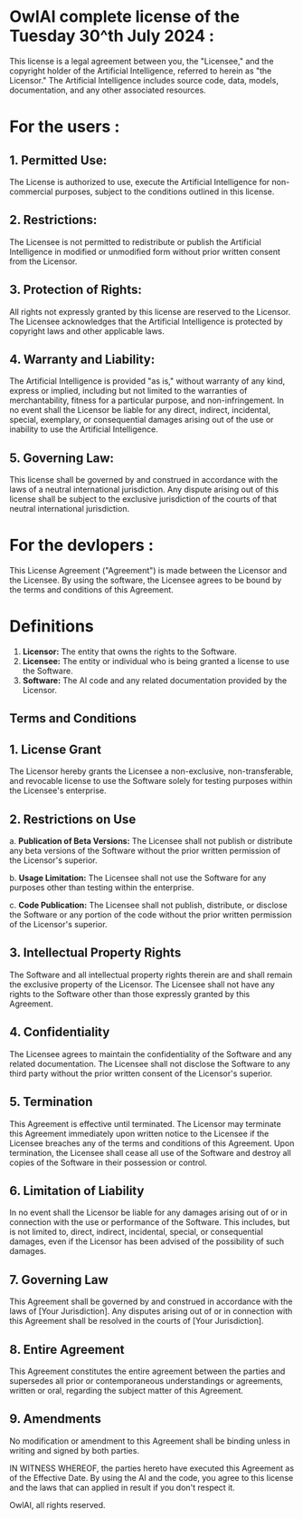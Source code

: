 # OwlAI complete license of the Tuesday 30^th July 2024 :

This license is a legal agreement between you, the "Licensee," and the copyright holder of the Artificial Intelligence, referred to herein as "the Licensor." The Artificial Intelligence includes source code, data, models, documentation, and any other associated resources.




# For the users :

## 1. Permitted Use:
   The License is authorized to use, execute the Artificial Intelligence for non-commercial purposes, subject to the conditions outlined in this license.

## 2. Restrictions:
   The Licensee is not permitted to redistribute or publish the Artificial Intelligence in modified or unmodified form without prior written consent from the Licensor.

## 3. Protection of Rights:
   All rights not expressly granted by this license are reserved to the Licensor. The Licensee acknowledges that the Artificial Intelligence is protected by copyright laws and other applicable laws.

## 4. Warranty and Liability:
   The Artificial Intelligence is provided "as is," without warranty of any kind, express or implied, including but not limited to the warranties of merchantability, fitness for a particular purpose, and non-infringement. In no event shall the Licensor be liable for any direct, indirect, incidental, special, exemplary, or consequential damages arising out of the use or inability to use the Artificial Intelligence.

## 5. Governing Law:
   This license shall be governed by and construed in accordance with the laws of a neutral international jurisdiction. Any dispute arising out of this license shall be subject to the exclusive jurisdiction of the courts of that neutral international jurisdiction.



# For the devlopers : 

This License Agreement ("Agreement") is made between the Licensor and the Licensee. By using the software, the Licensee agrees to be bound by the terms and conditions of this Agreement.

# Definitions
1. **Licensor:** The entity that owns the rights to the Software.
2. **Licensee:** The entity or individual who is being granted a license to use the Software.
3. **Software:** The AI code and any related documentation provided by the Licensor.

## Terms and Conditions

## 1. License Grant
The Licensor hereby grants the Licensee a non-exclusive, non-transferable, and revocable license to use the Software solely for testing purposes within the Licensee's enterprise.

## 2. Restrictions on Use
a. **Publication of Beta Versions:** The Licensee shall not publish or distribute any beta versions of the Software without the prior written permission of the Licensor's superior.

b. **Usage Limitation:** The Licensee shall not use the Software for any purposes other than testing within the enterprise.

c. **Code Publication:** The Licensee shall not publish, distribute, or disclose the Software or any portion of the code without the prior written permission of the Licensor's superior.

## 3. Intellectual Property Rights
The Software and all intellectual property rights therein are and shall remain the exclusive property of the Licensor. The Licensee shall not have any rights to the Software other than those expressly granted by this Agreement.

## 4. Confidentiality
The Licensee agrees to maintain the confidentiality of the Software and any related documentation. The Licensee shall not disclose the Software to any third party without the prior written consent of the Licensor's superior.

## 5. Termination
This Agreement is effective until terminated. The Licensor may terminate this Agreement immediately upon written notice to the Licensee if the Licensee breaches any of the terms and conditions of this Agreement. Upon termination, the Licensee shall cease all use of the Software and destroy all copies of the Software in their possession or control.

## 6. Limitation of Liability
In no event shall the Licensor be liable for any damages arising out of or in connection with the use or performance of the Software. This includes, but is not limited to, direct, indirect, incidental, special, or consequential damages, even if the Licensor has been advised of the possibility of such damages.

## 7. Governing Law
This Agreement shall be governed by and construed in accordance with the laws of [Your Jurisdiction]. Any disputes arising out of or in connection with this Agreement shall be resolved in the courts of [Your Jurisdiction].

## 8. Entire Agreement
This Agreement constitutes the entire agreement between the parties and supersedes all prior or contemporaneous understandings or agreements, written or oral, regarding the subject matter of this Agreement.

## 9. Amendments
No modification or amendment to this Agreement shall be binding unless in writing and signed by both parties.

IN WITNESS WHEREOF, the parties hereto have executed this Agreement as of the Effective Date.
By using the AI and the code, you agree to this license and the laws that can applied in result if you don't respect it.


OwlAI, all rights reserved.



